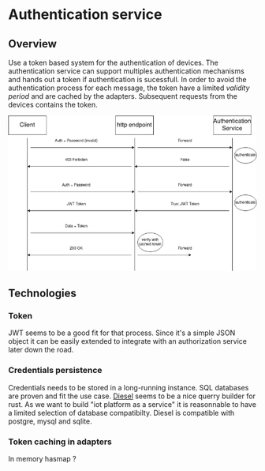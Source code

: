 # Authentication service

## Overview

Use a token based system for the authentication of devices. The authentication service can support multiples authentication mechanisms and hands out a token if authentication is sucessfull. 
In order to avoid the authentication process for each message, the token have a limited *validity period* and are cached by the adapters. 
Subsequent requests from the devices contains the token. 

![token process](./auth-overview.png)

## Technologies

### Token
JWT seems to be a good fit for that process. Since it's a simple JSON object it can be easily extended to integrate with an authorization service later down the road.

### Credentials persistence
Credentials needs to be stored in a long-running instance. SQL databases are proven and fit the use case. [Diesel](https://github.com/diesel-rs/diesel) seems to be a nice querry builder for rust. 
As we want to build "iot platform as a service" it is reasonnable to have a limited selection of database compatibilty. Diesel is compatible with postgre, mysql and sqlite. 

### Token caching in adapters
In memory hasmap ? 

